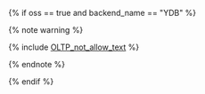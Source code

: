 {% if oss == true and backend_name == "YDB" %}

{% note warning %}

{% include [OLTP_not_allow_text](not_allow_for_oltp_text.md) %}

{% endnote %}

{% endif %}
